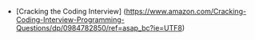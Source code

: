* [Cracking the Coding Interview] (https://www.amazon.com/Cracking-Coding-Interview-Programming-Questions/dp/0984782850/ref=asap_bc?ie=UTF8)

